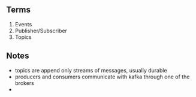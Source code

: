 ## Terms

1. Events
2. Publisher/Subscriber 
3. Topics


## Notes
* topics are append only streams of messages, usually durable
* producers and consumers communicate with kafka through one of the brokers
* 
